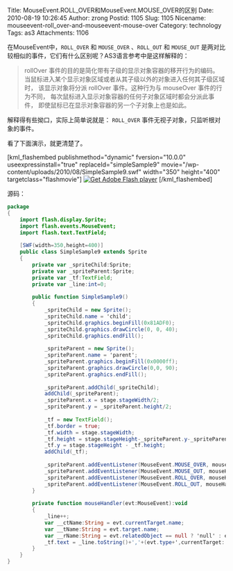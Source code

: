 Title: MouseEvent.ROLL_OVER和MouseEvent.MOUSE_OVER的区别
Date: 2010-08-19 10:26:45
Author: zrong
Postid: 1105
Slug: 1105
Nicename: mouseevent-roll_over-and-mouseevent-mouse-over
Category: technology
Tags: as3
Attachments: 1106

在MouseEvent中，`ROLL_OVER` 和 `MOUSE_OVER` 、`ROLL_OUT` 和 `MOUSE_OUT` 是两对比较相似的事件，它们有什么区别呢？AS3语言参考中是这样解释的：

> rollOver 事件的目的是简化带有子级的显示对象容器的移开行为的编码。
> 当鼠标进入某个显示对象区域或者从其子级以外的对象进入任何其子级区域时，
> 该显示对象将分派 rollOver 事件。这种行为与 mouseOver 事件的行为不同，
> 每次鼠标进入显示对象容器的任何子对象区域时都会分派此事件，
> 即使鼠标已在显示对象容器的另一个子对象上也是如此。

解释得有些拗口，实际上简单说就是： `ROLL_OVER` 事件无视子对象，只监听根对象的事件。

看了下面演示，就更清楚了。<!--more-->

[kml_flashembed publishmethod="dynamic" fversion="10.0.0" useexpressinstall="true" replaceId="simpleSample9" movie="/wp-content/uploads/2010/08/SimpleSample9.swf" width="350"
height="400" targetclass="flashmovie"]
[![Get Adobe Flash
player](http://www.adobe.com/images/shared/download_buttons/get_flash_player.gif)](http://adobe.com/go/getflashplayer)
[/kml_flashembed]

源码：

``` actionscript
package
{
    import flash.display.Sprite;
    import flash.events.MouseEvent;
    import flash.text.TextField;
    
    [SWF(width=350,height=400)]
    public class SimpleSample9 extends Sprite
    {
        private var _spriteChild:Sprite;
        private var _spriteParent:Sprite;
        private var _tf:TextField;
        private var _line:int=0;
        
        public function SimpleSample9()
        {
            _spriteChild = new Sprite();
            _spriteChild.name = 'child';
            _spriteChild.graphics.beginFill(0x81ADF0);
            _spriteChild.graphics.drawCircle(0, 0, 40);
            _spriteChild.graphics.endFill();
            
            _spriteParent = new Sprite();
            _spriteParent.name = 'parent';
            _spriteParent.graphics.beginFill(0x0000ff);
            _spriteParent.graphics.drawCircle(0,0, 90);
            _spriteParent.graphics.endFill();
            
            _spriteParent.addChild(_spriteChild);
            addChild(_spriteParent);
            _spriteParent.x = stage.stageWidth/2;
            _spriteParent.y = _spriteParent.height/2;
            
            _tf = new TextField();
            _tf.border = true;
            _tf.width = stage.stageWidth;
            _tf.height = stage.stageHeight-_spriteParent.y-_spriteParent.height/2;
            _tf.y = stage.stageHeight - _tf.height;
            addChild(_tf);
            
            _spriteParent.addEventListener(MouseEvent.MOUSE_OVER, mouseHandler);
            _spriteParent.addEventListener(MouseEvent.MOUSE_OUT, mouseHandler);
            _spriteParent.addEventListener(MouseEvent.ROLL_OVER, mouseHandler);
            _spriteParent.addEventListener(MouseEvent.ROLL_OUT, mouseHandler);  
        }
        
        private function mouseHandler(evt:MouseEvent):void
        {
            _line++;
            var __ctName:String = evt.currentTarget.name;
            var __tName:String = evt.target.name;
            var __rName:String = evt.relatedObject == null ? 'null' : evt.relatedObject.name;
            _tf.text = _line.toString()+','+(evt.type+',currentTarget:'+__ctName+',target:'+__tName+',relatedObject:'+__rName+'\n') + _tf.text;
        }
    }
}
```
